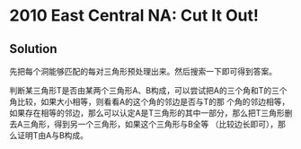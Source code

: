 # 2010 East Central NA: Cut It Out!

## Solution

先把每个洞能够匹配的每对三角形预处理出来。然后搜索一下即可得到答案。

判断某三角形T是否由某两个三角形A、B构成，可以尝试把A的三个角和T的三个角比较，如果大小相等，则看看A的这个角的邻边是否与T的那 个角的邻边相等，如果存在相等的邻边，那么可以认定A是T三角形的其中一部分，那么把T三角形删去A三角形，得到另一个三角形，如果这个三角形与B全等 （比较边长即可），那么证明T由A与B构成。 
